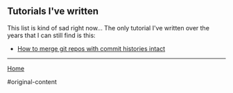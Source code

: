 ## Tutorials I've written

This list is kind of sad right now... The only tutorial I've written over the
years that I can still find is this:

- [How to merge git repos with commit histories intact](tutorials/combining-git-repos.md)

---

[Home](/)

#original-content
